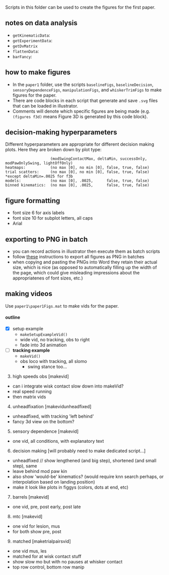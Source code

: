 Scripts in this folder can be used to create the figures for the first paper.




## notes on data analysis
- `getKinematicData`:
- `getExperimentData`:
- `getDvMatrix`
- `flattenData`:
- `barFancy`:

## how to make figures
- In the `paper1` folder, use the scripts `baselineFigs`, `baselineDecision`, `sensoryDependenceFigs`, `manipulationFigs`, and `whiskerTrimFigs` to make figures for the paper.
- There are code blocks in each script that generate and save `.svg` files that can be loaded in illustrator.
- Comments will denote which specific figures are being made (e.g. `(figures f3d)` means Figure 3D is generated by this code block).

## decision-making hyperparameters
Different hyperparameters are appropriate for different decision making plots. Here they are broken down by plot type:
```
                    (modSwingContactMax, deltaMin, successOnly, modPawOnlySwing, lightOffOnly)
heatmaps:           (no max [0], no min [0], false, true, false)
trial scatters:     (no max [0], no min [0], false, true, false)  *except deltaMin=.0025 for f3b
models:             (no max [0], .0025,      false, true, false)
binned kinematics:  (no max [0], .0025,      false, true, false)
```

## figure formatting
- font size 6 for axis labels
- font size 10 for subplot letters, all caps
- Arial

## exporting to PNG in batch
- you can record actions in illustrator then execute them as batch scripts
- follow [these](https://community.adobe.com/t5/illustrator/adobe-sufferer-how-to-batch-convert-ai-to-png/td-p/9260013?page=1) instructions to export all figures as PNG in batches
- when copying and pasting the PNGs into Word they retain their actual size, which is nice (as opposed to automatically filling up the width of the page, which could give misleading impressions about the appropriatenes of font sizes, etc.)

## making videos
Use `paper1\paper1Figs.mat` to make vids for the paper.


#### outline
- [X] setup example
  - `makeSetupExampleVid()`
  - wide vid, no tracking, obs to right
  - fade into 3d animation
- [ ] **tracking example**
  - `makeVid()`
  - obs loco with tracking, all slomo
    - swing stance too...
3. high speeds obs [makevid]
  - can i integrate wisk contact slow down into makeVid?
  - real speed running
  - then matrix vids
4. unheadfixation [makevidunheadfixed]
  - unheadfixed, with tracking 'left behind'
  - fancy 3d view on the bottom?
5. sensory dependence [makevid]
  - one vid, all conditions, with explanatory text
6. decision making [will probably need to make dedicated script...]
  - unheadfixed // show lengthened (and big step), shortened (and small step), same
  - leave behind mod paw kin
  - also show 'would-be' kinematics? (would require knn search perhaps, or interpolation based on landing position)
  - make it look like plots in figgys (colors, dots at end, etc)
7. barrels [makevid]
  - one vid, pre, post early, post late
8. mtc [makevid]
  - one vid for lesion, mus
  - for both show pre, post
9. matched [maketrialpairsvid]
  - one vid mus, les
  - matched for at wisk contact stuff
  - show slow mo but with no pauses at whisker contact
  - top row control, bottom row manip
